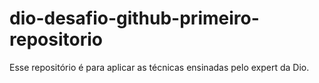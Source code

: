 # dio-desafio-github-primeiro-repositorio

Esse repositório é para aplicar as técnicas ensinadas pelo expert da Dio.
